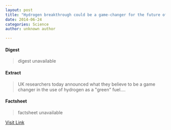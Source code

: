 ```yaml
---
layout: post
title: "Hydrogen breakthrough could be a game-changer for the future of car fuels"
date: 2014-06-24
categories: Science
author: unknown author

---
```



#### Digest
>digest unavailable

#### Extract
>UK researchers today announced what they believe to be a game changer in the use of hydrogen as a "green" fuel....

#### Factsheet
>factsheet unavailable

[Visit Link](http://phys.org/news322819044.html)


